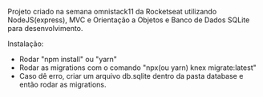 Projeto criado na semana omnistack11 da Rocketseat utilizando NodeJS(express),
MVC e Orientação a Objetos e Banco de Dados SQLite para desenvolvimento.

Instalação:
- Rodar "npm install" ou "yarn"
- Rodar as migrations com o comando "npx(ou yarn) knex migrate:latest"
- Caso dê erro, criar um arquivo db.sqlite dentro da pasta database e então
rodar as migrations.